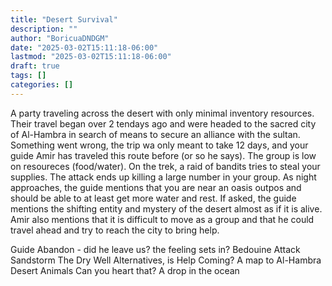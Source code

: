 ```yaml
---
title: "Desert Survival"
description: ""
author: "BoricuaDNDGM"
date: "2025-03-02T15:11:18-06:00"
lastmod: "2025-03-02T15:11:18-06:00"
draft: true
tags: []
categories: []
---
```


A party traveling across the desert with only minimal inventory resources.
Their travel began over 2 tendays ago and were headed to the sacred city of Al-Hambra in search of means to secure an alliance with the sultan.
Something went wrong, the trip wa only meant to take 12 days, and your guide Amir has traveled this route before (or so he says).
The group is low on resoureces (food/water).
On the trek, a raid of bandits tries to steal your supplies.
The attack ends up killing a large number in your group.
As night approaches, the guide mentions that you are near an oasis outpos and should be able to at least get more water and rest.
If asked, the guide mentions the shifting entity and mystery of the desert almost as if it is alive.
Amir also mentions that it is difficult to move as a group and that he could travel ahead and try to reach the city to bring help.

Guide Abandon - did he leave us? the feeling sets in?
Bedouine Attack
Sandstorm
The Dry Well
Alternatives, is Help Coming?
A map to Al-Hambra
Desert Animals
Can you heart that?
A drop in the ocean